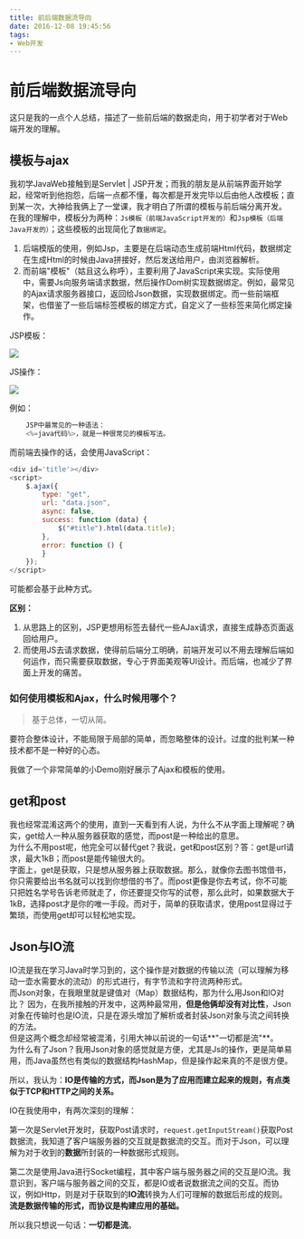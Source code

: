 ```yaml
---
title: 前后端数据流导向
date: 2016-12-08 19:45:56
tags:
- Web开发
---
```


# 前后端数据流导向

这只是我的一点个人总结，描述了一些前后端的数据走向，用于初学者对于Web端开发的理解。

## 模板与ajax
我初学JavaWeb接触到是Servlet | JSP开发；而我的朋友是从前端界面开始学起，经常听到他抱怨，后端一点都不懂，每次都是开发完毕以后由他人改模板；直到某一次，大神给我俩上了一堂课，我才明白了所谓的模板与前后端分离开发。<br>
在我的理解中，模板分为两种：`Js模板（前端JavaScript开发的）`和`Jsp模板（后端Java开发的）`；这些模板的出现简化了`数据绑定`。

<!--more-->

1. 后端模版的使用，例如Jsp，主要是在后端动态生成前端Html代码，数据绑定在生成Html的时候由Java拼接好，然后发送给用户，由浏览器解析。
2. 而前端"模板"（姑且这么称呼），主要利用了JavaScript来实现。实际使用中，需要Js向服务端请求数据，然后操作Dom树实现数据绑定。例如，最常见的Ajax请求服务器接口，返回给Json数据，实现数据绑定。而一些前端框架，也借鉴了一些后端标签模板的绑定方式，自定义了一些标签来简化绑定操作。<br>

JSP模板：

![](http://i.imgur.com/bupRErJ.png)

JS操作：

![](http://i.imgur.com/O4dnoPP.png)


例如：

```javascript
	JSP中最常见的一种语法：
	<%=java代码%>，就是一种很常见的模板写法。
```
而前端去操作的话，会使用JavaScript：
```javascript
<div id='title'></div>
<script>
	$.ajax({
        type: "get",
        url: "data.json",
        async: false,
        success: function (data) {
            $("#title").html(data.title);
        },
        error: function () {
        }
	});
</script>
```
可能都会基于此种方式。

**区别：**

1. 从思路上的区别，JSP更想用标签去替代一些AJax请求，直接生成静态页面返回给用户。
2. 而使用JS去请求数据，使得前后端分工明确，前端开发可以不用去理解后端如何运作，而只需要获取数据，专心于界面美观等UI设计。而后端，也减少了界面上开发的痛苦。

### 如何使用模板和Ajax，什么时候用哪个？

>基于总体，一切从简。

要符合整体设计，不能局限于局部的简单，而忽略整体的设计。过度的批判某一种技术都不是一种好的心态。

我做了一个非常简单的小Demo刚好展示了Ajax和模板的使用。

## get和post

我也经常混淆这两个的使用，直到一天看到有人说，为什么不从字面上理解呢？确实，get给人一种从服务器获取的感觉，而post是一种给出的意思。<br>
为什么不用post呢，他完全可以替代get？我说，get和post区别？答：get是url请求，最大1kB；而post是能传输很大的。<br>
字面上，get是获取，只是想从服务器上获取数据。那么，就像你去图书馆借书，你只需要给出书名就可以找到你想借的书了。而post更像是你去考试，你不可能只把姓名学号告诉老师就走了，你还要提交你写的试卷，那么此时，如果数据大于1kB，选择post才是你的唯一手段。而对于，简单的获取请求，使用post显得过于繁琐，而使用get却可以轻松地实现。

## Json与IO流

IO流是我在学习Java时学习到的，这个操作是对数据的传输以流（可以理解为移动一壶水需要水的流动）的形式进行，有字节流和字符流两种形式。<br>
而Json对象，在我眼里就是键值对（Map）数据结构，那为什么用Json和IO对比？
因为，在我所接触的开发中，这两种最常用，**但是他俩却没有对比性**，Json对象在传输时也是IO流，只是在源头增加了解析或者封装Json对象与流之间转换的方法。<br>
但是这两个概念却经常被混淆，引用大神以前说的一句话**"一切都是流"**。<br>
为什么有了Json？我用Json对象的感觉就是方便，尤其是Js的操作，更是简单易用，而Java虽然也有类似的数据结构HashMap，但是操作起来真的不是很方便。

所以，我认为：**IO是传输的方式，而Json是为了应用而建立起来的规则，有点类似于TCP和HTTP之间的关系。**

IO在我使用中，有两次深刻的理解：

第一次是Servlet开发时，获取Post请求时，`request.getInputStream()`获取Post数据流，我知道了客户端服务器的交互就是数据流的交互。而对于Json，可以理解为对于收到的**数据**所封装的一种数据形式规则。<br>

第二次是使用Java进行Socket编程，其中客户端与服务器之间的交互是IO流。我意识到，客户端与服务器之间的交互，都是IO或者说数据流之间的交互。而协议，例如Http，则是对于获取到的**IO流**转换为人们可理解的数据后形成的规则。**流是数据传输的形式，而协议是构建应用的基础。**

所以我只想说一句话：**一切都是流**。

